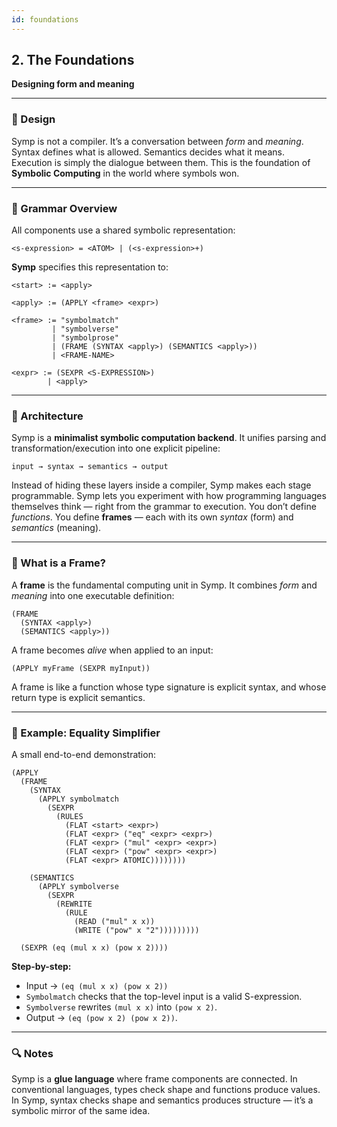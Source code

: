 ```yaml
---
id: foundations
---
```


## 2. The Foundations

**Designing form and meaning**

---

### 📐 Design

Symp is not a compiler. It’s a conversation between *form* and *meaning*. Syntax defines what is allowed. Semantics decides what it means. Execution is simply the dialogue between them. This is the foundation of **Symbolic Computing** in the world where symbols won.

---

### 📘 Grammar Overview

All components use a shared symbolic representation:

```
<s-expression> = <ATOM> | (<s-expression>+)
```

**Symp** specifies this representation to:

```
<start> := <apply>

<apply> := (APPLY <frame> <expr>)

<frame> := "symbolmatch"
         | "symbolverse"
         | "symbolprose"
         | (FRAME (SYNTAX <apply>) (SEMANTICS <apply>))
         | <FRAME-NAME>

<expr> := (SEXPR <S-EXPRESSION>)
        | <apply>
```

---

### 🧱 Architecture

Symp is a **minimalist symbolic computation backend**. It unifies parsing and transformation/execution into one explicit pipeline:

```
input → syntax → semantics → output
````

Instead of hiding these layers inside a compiler, Symp makes each stage programmable. Symp lets you experiment with how programming languages themselves think — right from the grammar to execution. You don’t define *functions*. You define **frames** — each with its own *syntax* (form) and *semantics* (meaning).

---

### 🧩 What is a Frame?

A **frame** is the fundamental computing unit in Symp. It combines *form* and *meaning* into one executable definition:

```
(FRAME
  (SYNTAX <apply>)
  (SEMANTICS <apply>))
```

A frame becomes *alive* when applied to an input:

```
(APPLY myFrame (SEXPR myInput))
```

A frame is like a function whose type signature is explicit syntax, and whose return type is explicit semantics.

---

### 🧮 Example: Equality Simplifier

A small end-to-end demonstration:

```
(APPLY
  (FRAME
    (SYNTAX
      (APPLY symbolmatch
        (SEXPR
          (RULES
            (FLAT <start> <expr>)
            (FLAT <expr> ("eq" <expr> <expr>)
            (FLAT <expr> ("mul" <expr> <expr>)
            (FLAT <expr> ("pow" <expr> <expr>)
            (FLAT <expr> ATOMIC))))))))

    (SEMANTICS
      (APPLY symbolverse
        (SEXPR
          (REWRITE
            (RULE
              (READ ("mul" x x))
              (WRITE ("pow" x "2")))))))))
              
  (SEXPR (eq (mul x x) (pow x 2))))
```

**Step-by-step:**

* Input → `(eq (mul x x) (pow x 2))`
* `Symbolmatch` checks that the top-level input is a valid S-expression.
* `Symbolverse` rewrites `(mul x x)` into `(pow x 2)`.
* Output → `(eq (pow x 2) (pow x 2))`.

---

### 🔍 Notes

Symp is a **glue language** where frame components are connected. In conventional languages, types check shape and functions produce values. In Symp, syntax checks shape and semantics produces structure — it’s a symbolic mirror of the same idea.
